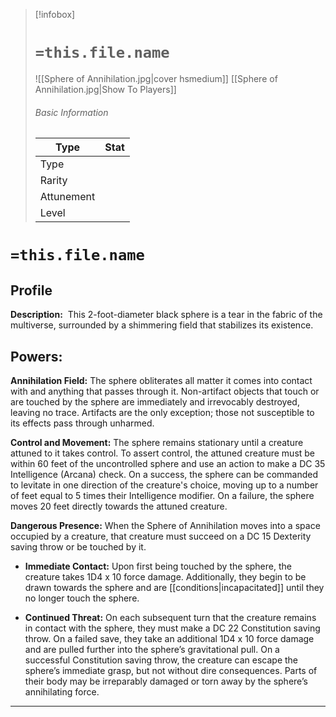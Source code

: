 > [!infobox]
> # `=this.file.name`
> ![[Sphere of Annihilation.jpg|cover hsmedium]]
> [[Sphere of Annihilation.jpg|Show To Players]]
> ###### Basic Information
> Type |  Stat |
> ---|---|
> Type |  |
> Rarity |  |
> Attunement |  |
> Level |  |

# `=this.file.name`
## Profile

**Description:** 
This 2-foot-diameter black sphere is a tear in the fabric of the multiverse, surrounded by a shimmering field that stabilizes its existence.
## Powers:
**Annihilation Field:** The sphere obliterates all matter it comes into contact with and anything that passes through it. Non-artifact objects that touch or are touched by the sphere are immediately and irrevocably destroyed, leaving no trace. Artifacts are the only exception; those not susceptible to its effects pass through unharmed.

**Control and Movement:** The sphere remains stationary until a creature attuned to it takes control. To assert control, the attuned creature must be within 60 feet of the uncontrolled sphere and use an action to make a DC 35 Intelligence (Arcana) check. On a success, the sphere can be commanded to levitate in one direction of the creature's choice, moving up to a number of feet equal to 5 times their Intelligence modifier. On a failure, the sphere moves 20 feet directly towards the attuned creature.

**Dangerous Presence:** When the Sphere of Annihilation moves into a space occupied by a creature, that creature must succeed on a DC 15 Dexterity saving throw or be touched by it.

- **Immediate Contact:** Upon first being touched by the sphere, the creature takes 1D4 x 10 force damage. Additionally, they begin to be drawn towards the sphere and are [[conditions|incapacitated]] until they no longer touch the sphere.
    
- **Continued Threat:** On each subsequent turn that the creature remains in contact with the sphere, they must make a DC 22 Constitution saving throw. On a failed save, they take an additional 1D4 x 10 force damage and are pulled further into the sphere’s gravitational pull. On a successful Constitution saving throw, the creature can escape the sphere’s immediate grasp, but not without dire consequences. Parts of their body may be irreparably damaged or torn away by the sphere’s annihilating force.
---